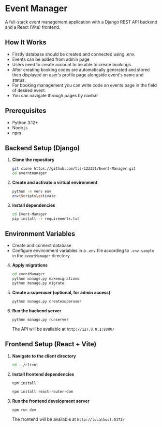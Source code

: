 # Event Manager

A full-stack event management application with a Django REST API backend and a React (Vite) frontend.

## How It Works

- Firstly database should be created and connected using .env.
- Events can be added from admin page
- Users need to create account to be able to create bookings. 
- After creating booking codes are automatically generated and stored then displayed on user's profile page alongside event's name and status.
- For booking management you can write code on events page in the field of desired event.
- You can navigate through pages by navbar


## Prerequisites
- Python 3.12+
- Node.js
- npm



## Backend Setup (Django)

1. **Clone the repository**
   ```sh
   git clone https://github.com/tls-123321/Event-Manager.git
   cd everntmanager
   ```
2. **Create and activate a virtual environment**
   ```sh
   python -m venv env
   env\Scripts\activate
   ```
   
3. **Install dependencies** 
   ```sh
   cd Event-Manager
   pip install -r requirements.txt
   ```

## Environment Variables
- Create and connect database
- Configure environment variables in a `.env` file according to `.env.sample` in the `eventManager` directory.

4. **Apply migrations**
   ```sh
   cd eventManager
   python manage.py makemigrations
   python manage.py migrate
   ```
5. **Create a superuser (optional, for admin access)**
   ```sh
   python manage.py createsuperuser
   ```
6. **Run the backend server**
   ```sh
   python manage.py runserver
   ```
   The API will be available at `http://127.0.0.1:8000/`

## Frontend Setup (React + Vite)

1. **Navigate to the client directory**
   ```sh
   cd ../client
   ```
2. **Install frontend dependencies**
   ```sh
   npm install
   ```
   ```sh
   npm install react-router-dom
   ```
3. **Run the frontend development server**
   ```sh
   npm run dev
   ```
   The frontend will be available at `http://localhost:5173/`



